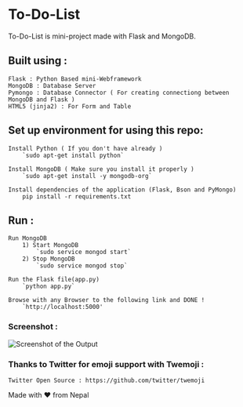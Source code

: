 # To-Do-List

To-Do-List is mini-project made with Flask and MongoDB.

## Built using :

	Flask : Python Based mini-Webframework
	MongoDB : Database Server
	Pymongo : Database Connector ( For creating connectiong between MongoDB and Flask )
	HTML5 (jinja2) : For Form and Table


## Set up environment for using this repo:

	Install Python ( If you don't have already )
		`sudo apt-get install python`
		
	Install MongoDB ( Make sure you install it properly )
		`sudo apt-get install -y mongodb-org`

	Install dependencies of the application (Flask, Bson and PyMongo)
        pip install -r requirements.txt
			

## Run :
	Run MongoDB
		1) Start MongoDB
			`sudo service mongod start`
		2) Stop MongoDB
			`sudo service mongod stop`
	
	Run the Flask file(app.py)
		`python app.py`

	Browse with any Browser to the following link and DONE !
		`http://localhost:5000'

### Screenshot :

![Screenshot of the Output](https://github.com/CoolBoi567/To-Do-List---Flask-MongoDB-Example/blob/master/static/images/screenshot.png?raw=true "Screenshot of Output")


### Thanks to Twitter for emoji support with Twemoji :
	Twitter Open Source : https://github.com/twitter/twemoji


Made with ❤️ from Nepal